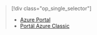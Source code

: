 > [!div class="op_single_selector"]
> * [Azure Portal](../articles/storage/storage-e2e-troubleshooting.md)
> * [Portál Azure Classic](../articles/storage/storage-e2e-troubleshooting-classic-portal.md)
> 
> 



<!--HONumber=Feb17_HO3-->


